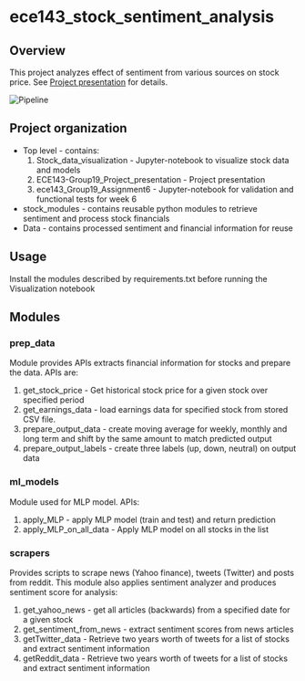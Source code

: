 # ece143_stock_sentiment_analysis

## Overview

This project analyzes effect of sentiment from various sources on stock price. See [Project presentation](https://github.com/sj-ucsd/ece143_stock_sentiment_analysis/blob/95b8fc88811a273b48e98c742d9899710c6e220d/ECE143-Group19_Project_presentation.pdf) for details. 

![Pipeline](https://user-images.githubusercontent.com/78191747/110584695-7bc13f00-8124-11eb-9d63-6fef44b5e0d0.png)

## Project organization

* Top level - contains:
  1. Stock_data_visualization - Jupyter-notebook to visualize stock data and models
  2. ECE143-Group19_Project_presentation - Project presentation
  3. ece143_Group19_Assignment6 - Jupyter-notebook for validation and functional tests for week 6
* stock_modules - contains reusable python modules to retrieve sentiment and process stock financials
* Data - contains processed sentiment and financial information for reuse

## Usage

Install the modules described by requirements.txt before running the Visualization notebook

## Modules

### prep_data
Module provides APIs extracts financial information for stocks and prepare the data. APIs are:

1. get_stock_price - Get historical stock price for a given stock over specified period
2. get_earnings_data - load earnings data for specified stock from stored CSV file. 
3. prepare_output_data - create moving average for weekly, monthly and long term and shift by the same amount to match predicted output
4. prepare_output_labels - create three labels (up, down, neutral) on output data 

### ml_models

Module used for MLP model. APIs:

1. apply_MLP - apply MLP model (train and test) and return prediction
2. apply_MLP_on_all_data - Apply MLP model on all stocks in the list 

### scrapers

Provides scripts to scrape news (Yahoo finance), tweets (Twitter) and posts from reddit. This module also applies sentiment analyzer and produces
sentiment score for analysis:

1. get_yahoo_news - get all articles (backwards) from a specified date for a given stock
2. get_sentiment_from_news - extract sentiment scores from news articles
3. getTwitter_data - Retrieve two years worth of tweets for a list of stocks and extract sentiment information
4. getReddit_data - Retrieve two years worth of tweets for a list of stocks and extract sentiment information




